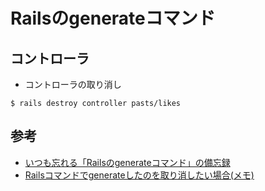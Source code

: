 # Railsのgenerateコマンド

## コントローラ
- コントローラの取り消し
```
$ rails destroy controller pasts/likes
```

## 参考
- [いつも忘れる「Railsのgenerateコマンド」の備忘録](https://maeharin.hatenablog.com/entry/20130212/rails_generate)
- [Railsコマンドでgenerateしたのを取り消したい場合(メモ)](https://shinodogg.com/2011/02/15/rails%E3%82%B3%E3%83%9E%E3%83%B3%E3%83%89%E3%81%A7generate%E3%81%97%E3%81%9F%E3%81%AE%E3%82%92%E5%8F%96%E3%82%8A%E6%B6%88%E3%81%97%E3%81%9F%E3%81%84%E5%A0%B4%E5%90%88%E3%83%A1%E3%83%A2/)
